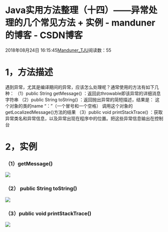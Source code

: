 
# Java实用方法整理（十四）——异常处理的几个常见方法 + 实例 - manduner的博客 - CSDN博客


2018年08月24日 16:15:45[Manduner_TJU](https://me.csdn.net/manduner)阅读数：55


# 1，方法描述
遇到异常，尤其是编译期间的异常，应该怎么处理呢？通常使用的方法有如下几种：
（1）public String getMessage() ：返回此throwable即该异常的详细消息字符串
（2）public String toString() ：返回抛出异常的简短描述，结果是：
这个对象的类的name
“：”（一个冒号和一个空格）
调用这个对象的getLocalizedMessage()方法的结果
（3）public void printStackTrace() ：获取异常类名和异常信息，以及异常出现在程序中的位置。把这些异常信息输出在控制台
# 2，实例
### （1）getMessage()
![](https://img-blog.csdn.net/20180824160859723?watermark/2/text/aHR0cHM6Ly9ibG9nLmNzZG4ubmV0L21hbmR1bmVy/font/5a6L5L2T/fontsize/400/fill/I0JBQkFCMA==/dissolve/70)
### （2） public String toString()
![](https://img-blog.csdn.net/20180824161039303?watermark/2/text/aHR0cHM6Ly9ibG9nLmNzZG4ubmV0L21hbmR1bmVy/font/5a6L5L2T/fontsize/400/fill/I0JBQkFCMA==/dissolve/70)

### （3）public void printStackTrace()
![](https://img-blog.csdn.net/2018082416131459?watermark/2/text/aHR0cHM6Ly9ibG9nLmNzZG4ubmV0L21hbmR1bmVy/font/5a6L5L2T/fontsize/400/fill/I0JBQkFCMA==/dissolve/70)



